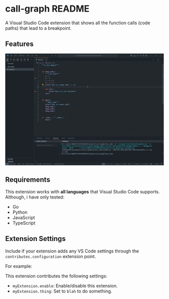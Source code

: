 # call-graph README

A Visual Studio Code extension that shows all the function calls (code paths) that lead to a breakpoint.

## Features

![Show the call path](./.docs/images/basic_example.gif)

## Requirements

This extension works with **all languages** that Visual Studio Code supports.
Although, i have only tested:

* Go
* Python
* JavaScript
* TypeScript

<!-- more testing needed 
* c#
* c++
* c
* Java (limited)
-->

## Extension Settings

Include if your extension adds any VS Code settings through the `contributes.configuration` extension point.

For example:

This extension contributes the following settings:

* `myExtension.enable`: Enable/disable this extension.
* `myExtension.thing`: Set to `blah` to do something.
